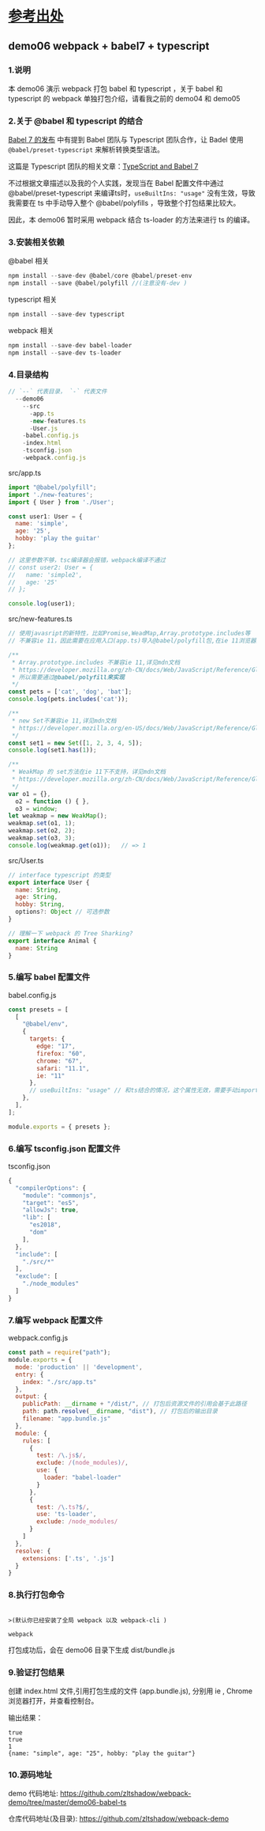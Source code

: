 # [参考出处](https://juejin.im/post/5ce8f81de51d454f73356cbd)

## demo06 webpack + babel7 + typescript

### 1.说明

本 demo06 演示 webpack 打包 babel 和 typescript ，关于 babel 和 typescript 的 webpack 单独打包介绍，请看我之前的 demo04 和 demo05

### 2.关于 @babel 和 typescript 的结合

[Babel 7 的发布](https://babel.docschina.org/blog/2018/08/27/7.0.0) 中有提到 Babel 团队与 Typescript 团队合作，让 Badel 使用 `@babel/preset-typescript` 来解析转换类型语法。

这篇是 Typescript 团队的相关文章：[TypeScript and Babel 7](https://devblogs.microsoft.com/typescript/typescript-and-babel-7/)

不过根据文章描述以及我的个人实践，发现当在 Babel 配置文件中通过 @babel/preset-typescript 来编译ts时，`useBuiltIns: "usage"` 没有生效，导致我需要在 ts 中手动导入整个 @babel/polyfills ，导致整个打包结果比较大。

因此，本 demo06 暂时采用 webpack 结合 ts-loader 的方法来进行 ts 的编译。

### 3.安装相关依赖

@babel 相关

```javascript
npm install --save-dev @babel/core @babel/preset-env
npm install --save @babel/polyfill //(注意没有-dev )
```

typescript 相关

```javascript
npm install --save-dev typescript
```

webpack 相关

```javascript
npm install --save-dev babel-loader
npm install --save-dev ts-loader
```

### 4.目录结构

```javascript
// `--` 代表目录， `-` 代表文件
  --demo06
    --src
      -app.ts
      -new-features.ts
      -User.js
    -babel.config.js
    -index.html
    -tsconfig.json
    -webpack.config.js
```

src/app.ts

```javascript
import "@babel/polyfill";
import './new-features';
import { User } from './User';

const user1: User = {
  name: 'simple',
  age: '25',
  hobby: 'play the guitar'
};

// 这里参数不够，tsc编译器会报错，webpack编译不通过
// const user2: User = {
//   name: 'simple2',
//   age: '25'
// };

console.log(user1);
```

src/new-features.ts

```javascript
// 使用javasript的新特性，比如Promise,WeadMap,Array.prototype.includes等
// 不兼容ie 11，因此需要在应用入口(app.ts)导入@babel/polyfill包,在ie 11浏览器进行测试

/**
 * Array.prototype.includes 不兼容ie 11,详见mdn文档
 * https://developer.mozilla.org/zh-CN/docs/Web/JavaScript/Reference/Global_Objects/Array/includes
 * 所以需要通过@babel/polyfill来实现
 */
const pets = ['cat', 'dog', 'bat'];
console.log(pets.includes('cat'));

/**
 * new Set不兼容ie 11,详见mdn文档
 * https://developer.mozilla.org/en-US/docs/Web/JavaScript/Reference/Global_Objects/Set
 */
const set1 = new Set([1, 2, 3, 4, 5]);
console.log(set1.has(1));

/**
 * WeakMap 的 set方法在ie 11下不支持，详见mdn文档
 * https://developer.mozilla.org/zh-CN/docs/Web/JavaScript/Reference/Global_Objects/WeakMap
 */
var o1 = {},
  o2 = function () { },
  o3 = window;
let weakmap = new WeakMap();
weakmap.set(o1, 1);
weakmap.set(o2, 2);
weakmap.set(o3, 3);
console.log(weakmap.get(o1));   // => 1
```

src/User.ts

```javascript
// interface typescript 的类型
export interface User {
  name: String,
  age: String,
  hobby: String,
  options?: Object // 可选参数
}

// 理解一下 webpack 的 Tree Sharking?
export interface Animal {
  name: String
}
```

### 5.编写 babel 配置文件

babel.config.js

```javascript
const presets = [
  [
    "@babel/env",
    {
      targets: {
        edge: "17",
        firefox: "60",
        chrome: "67",
        safari: "11.1",
        ie: "11"
      },
      // useBuiltIns: "usage" // 和ts结合的情况，这个属性无效，需要手动import "@babel/polyfill";
    },
  ],
];

module.exports = { presets };
```

### 6.编写 tsconfig.json 配置文件

tsconfig.json

```javascript
{
  "compilerOptions": {
    "module": "commonjs",
    "target": "es5",
    "allowJs": true,
    "lib": [
      "es2018",
      "dom"
    ],
  },
  "include": [
    "./src/*"
  ],
  "exclude": [
    "./node_modules"
  ]
}
```

### 7.编写 webpack 配置文件

webpack.config.js

```javascript
const path = require("path");
module.exports = {
  mode: 'production' || 'development',
  entry: {
    index: "./src/app.ts"
  },
  output: {
    publicPath: __dirname + "/dist/", // 打包后资源文件的引用会基于此路径
    path: path.resolve(__dirname, "dist"), // 打包后的输出目录
    filename: "app.bundle.js"
  },
  module: {
    rules: [
      {
        test: /\.js$/,
        exclude: /(node_modules)/,
        use: {
          loader: "babel-loader"
        }
      },
      {
        test: /\.ts?$/,
        use: 'ts-loader',
        exclude: /node_modules/
      }
    ]
  },
  resolve: {
    extensions: ['.ts', '.js']
  }
}
```

### 8.执行打包命令

```javacript

>(默认你已经安装了全局 webpack 以及 webpack-cli )

webpack
```

打包成功后，会在 demo06 目录下生成 dist/bundle.js

### 9.验证打包结果

创建 index.html 文件,引用打包生成的文件 (app.bundle.js),
分别用 ie , Chrome 浏览器打开，并查看控制台。

输出结果：

```javacript
true
true
1
{name: "simple", age: "25", hobby: "play the guitar"}
```

### 10.源码地址

demo 代码地址: <https://github.com/zltshadow/webpack-demo/tree/master/demo06-babel-ts>

仓库代码地址(及目录): <https://github.com/zltshadow/webpack-demo>
